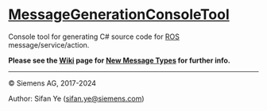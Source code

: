 # [MessageGenerationConsoleTool](https://github.com/siemens/ros-sharp/blob/master/Libraries/MessageGenerationConsoleTool) #
Console tool for generating C# source code for [ROS](http://www.ros.org/) message/service/action.

__Please see the [Wiki](https://github.com/siemens/ros-sharp/wiki) page for [New Message Types](https://github.com/siemens/ros-sharp/wiki/Dev_NewMessageTypes) for further info.__

---

© Siemens AG, 2017-2024

Author: Sifan Ye (sifan.ye@siemens.com)
